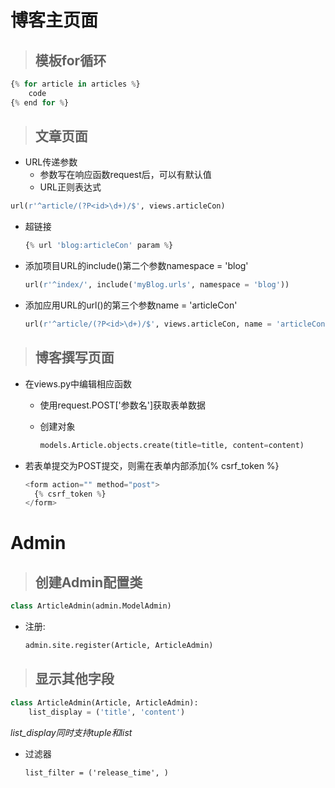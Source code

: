 # 博客主页面

> ## 模板for循环

```python
{% for article in articles %}
	code
{% end for %}
```

> ## 文章页面

* URL传递参数
  * 参数写在响应函数request后，可以有默认值
  * URL正则表达式



```python
url(r'^article/(?P<id>\d+)/$', views.articleCon)
```
* 超链接

  ```python
  {% url 'blog:articleCon' param %}
  ```

* 添加项目URL的include()第二个参数namespace = 'blog'

  ```python
  url(r'^index/', include('myBlog.urls', namespace = 'blog'))
  ```

* 添加应用URL的url()的第三个参数name = 'articleCon'

  ```python
  url(r'^article/(?P<id>\d+)/$', views.articleCon, name = 'articleCon')
  ```

> ## 博客撰写页面

* 在views.py中编辑相应函数

  * 使用request.POST['参数名']获取表单数据

  * 创建对象

    ```python
    models.Article.objects.create(title=title, content=content)
    ```

* 若表单提交为POST提交，则需在表单内部添加{% csrf_token %}

  ```python
  <form action="" method="post">
  	{% csrf_token %}
  </form>
  ```




# Admin

> ## 创建Admin配置类

```python
class ArticleAdmin(admin.ModelAdmin)
```

* 注册:

  ```python
  admin.site.register(Article, ArticleAdmin)
  ```

> ## 显示其他字段

```python
class ArticleAdmin(Article, ArticleAdmin):
	list_display = ('title', 'content')
```

_list_display同时支持tuple和list_

* 过滤器
  ```
  list_filter = ('release_time', )
  ```